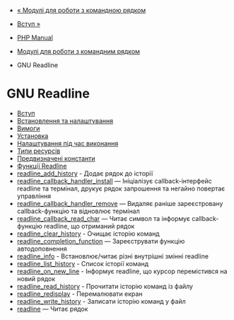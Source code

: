 - [« Модулі для роботи з командною рядком](refs.utilspec.cmdline.md)
- [Вступ »](intro.readline.md)

- [PHP Manual](index.md)
- [Модулі для роботи з командним рядком](refs.utilspec.cmdline.md)
- GNU Readline

# GNU Readline

- [Вступ](intro.readline.md)
- [Встановлення та налаштування](readline.setup.md)
- [Вимоги](readline.requirements.md)
- [Установка](readline.installation.md)
- [Налаштування під час виконання](readline.configuration.md)
- [Типи ресурсів](readline.resources.md)
- [Предвизначені константи](readline.constants.md)
- [Функції Readline](ref.readline.md)
- [readline_add_history](function.readline-add-history.md) -
Додає рядок до історії
- [readline_callback_handler_install](function.readline-callback-handler-install.md)
— Ініціалізує callback-інтерфейс readline та термінал,
друкує рядок запрошення та негайно повертає управління
- [readline_callback_handler_remove](function.readline-callback-handler-remove.md)
— Видаляє раніше зареєстровану callback-функцію та
відновлює термінал
- [readline_callback_read_char](function.readline-callback-read-char.md)
— Читає символ та інформує callback-функцію readline, що
отриманий рядок
- [readline_clear_history](function.readline-clear-history.md) -
Очищає історію команд
- [readline_completion_function](function.readline-completion-function.md)
— Зареєструвати функцію автодоповнення
- [readline_info](function.readline-info.md) -
Встановлює/читає різні внутрішні змінні readline
- [readline_list_history](function.readline-list-history.md) -
Список історії команд
- [readline_on_new_line](function.readline-on-new-line.md) -
Інформує readline, що курсор перемістився на новий рядок
- [readline_read_history](function.readline-read-history.md) -
Прочитати історію команд із файлу
- [readline_redisplay](function.readline-redisplay.md) -
Перемалювати екран
- [readline_write_history](function.readline-write-history.md) -
Записати історію команд у файл
- [readline](function.readline.md) — Читає рядок
